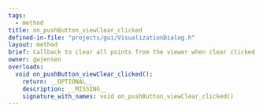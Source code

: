 ```yaml
---
tags:
  - method
title: on_pushButton_viewClear_clicked
defined-in-file: "projects/gui/VisualizationDialog.h"
layout: method
brief: Callback to clear all points from the viewer when clear clicked by the user.
owner: gwjensen
overloads:
  void on_pushButton_viewClear_clicked():
    return: __OPTIONAL__
    description: __MISSING__
    signature_with_names: void on_pushButton_viewClear_clicked()
---
```


